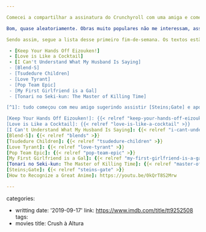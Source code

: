 ```yaml
---

Comecei a compartilhar a assinatura do Crunchyroll com uma amiga e comecei a explorar a ideia fixa na minha cabeça (não-original [^1]) de que é possível analisar animes (ou qualquer obra audiovisual) pelos seus primeiros minutos ou episódios. Então estou fazendo isso pulando animes aleatoriamente enquanto vejo qual deles pode ser interessante.

Bom, quase aleatoriamente. Obras muito populares não me interessam, assim como temas manjados (ao menos por enquanto), como animes de lutas. Por enquanto estou focando no que tem me atraído o interesse: a visão dos japoneses sobre relacionamentos. E o que mais abunda em animes são os relacionamentos na fase do colégio.

Sendo assim, segue a lista desse primeiro fim-de-semana. Os textos estão horríveis e são muito pequenos, mas foi praticamente um binge-watching. Juntando com minha lista de uma dezenas de obras que ainda não havia escrito, a consequência da minha falta de disciplina, caro leitor, é "o que tem pra hoje" style.

 - [Keep Your Hands Off Eizouken!]
 - [Love is Like a Cocktail]
 - [I Can't Understand What My Husband Is Saying]
 - [Blend-S]
 - [Tsudedure Children]
 - [Love Tyrant]
 - [Pop Team Epic]
 - [My First Girlfriend is a Gal]
 - [Tonari no Seki-kun: The Master of Killing Time]

[^1]: tudo começou com meu amigo sugerindo assistir [Steins;Gate] e após isso me recomendou o vídeo [How to Recognize a Great Anime] (in just one episode).

[Keep Your Hands Off Eizouken!]: {{< relref "keep-your-hands-off-eizouken" >}}
[Love is Like a Cocktail]: {{< relref "love-is-like-a-cocktail" >}}
[I Can't Understand What My Husband Is Saying]: {{< relref "i-cant-understand-what-my-husband-is-saying" >}}
[Blend-S]: {{< relref "blends" >}}
[Tsudedure Children]: {{< relref "tsudedure-children" >}}
[Love Tyrant]: {{< relref "love-tyrant" >}}
[Pop Team Epic]: {{< relref "pop-team-epic" >}}
[My First Girlfriend is a Gal]: {{< relref "my-first-girlfriend-is-a-gal" >}}
[Tonari no Seki-kun: The Master of Killing Time]: {{< relref "master-of-killing-time" >}}
[Steins;Gate]: {{< relref "steins-gate" >}}
[How to Recognize a Great Anime]: https://youtu.be/0kQrT8S2Mrw

---
```

categories:
- writting
date: '2019-09-17'
link: https://www.imdb.com/title/tt9252508
tags:
- movies
title: Crush à Altura
